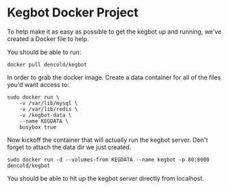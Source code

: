 # Kegbot Docker Project

To help make it as easy as possible to get the kegbot up and running, we've
created a Docker file to help.

You should be able to run:

`docker pull dencold/kegbot`

In order to grab the docker image. Create a data container for all of the files
you'd want access to:

```
sudo docker run \
	-v /var/lib/mysql \
	-v /var/lib/redis \
	-v /kegbot-data \
	--name KEGDATA \
	busybox true
```

Now kickoff the container that will actually run the kegbot server. Don't forget to attach the 
data dir we just created.

`sudo docker run -d --volumes-from KEGDATA --name kegbot -p 80:8000 dencold/kegbot`

You should be able to hit up the kegbot server directly from localhost.